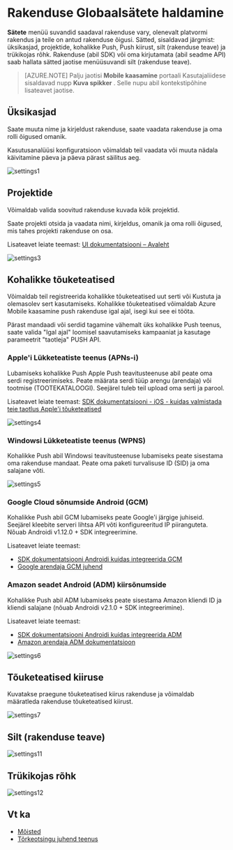 <properties 
   pageTitle="Azure'i mobiilsideseadmete kaasamine kasutajaliidese - sätted" 
   description="Saate teada, kuidas rakenduse abil Azure Mobile kaasamine Globaalsätete haldamine" 
   services="mobile-engagement" 
   documentationCenter="" 
   authors="piyushjo" 
   manager="dwrede" 
   editor=""/>

<tags
   ms.service="mobile-engagement"
   ms.devlang="na"
   ms.topic="article"
   ms.tgt_pltfrm="mobile-multiple"
   ms.workload="mobile" 
   ms.date="08/19/2016"
   ms.author="piyushjo"/>

# <a name="how-to-manage-the-global-settings-of-your-application"></a>Rakenduse Globaalsätete haldamine

**Sätete** menüü suvandid saadaval rakenduse vary, olenevalt platvormi rakendus ja teile on antud rakenduse õigusi. Sätted, sisaldavad järgmist: üksikasjad, projektide, kohalikke Push, Push kiirust, silt (rakenduse teave) ja trükikojas rõhk. Rakenduse (abil SDK) või oma kirjutamata (abil seadme API) saab hallata sätted jaotise menüüsuvandi silt (rakenduse teave). 


>[AZURE.NOTE] Palju jaotisi **Mobile kaasamine** portaali Kasutajaliidese sisaldavad nupp **Kuva spikker** . Selle nupu abil kontekstipõhine lisateavet jaotise.

## <a name="details"></a>Üksikasjad

Saate muuta nime ja kirjeldust rakenduse, saate vaadata rakenduse ja oma rolli õigused omanik. 

Kasutusanalüüsi konfiguratsioon võimaldab teil vaadata või muuta nädala käivitamine päeva ja päeva pärast säilitus aeg.
 
  ![settings1][46]
 
## <a name="projects"></a>Projektide

Võimaldab valida soovitud rakenduse kuvada kõik projektid. 

Saate projekti otsida ja vaadata nimi, kirjeldus, omanik ja oma rolli õigused, mis tahes projekti rakenduse on osa.

Lisateavet leiate teemast: [UI dokumentatsiooni – Avaleht][Link 13]
 
  ![settings3][48]

## <a name="native-push"></a>Kohalikke tõuketeatised

Võimaldab teil registreerida kohalikke tõuketeatised uut serti või Kustuta ja olemasolev sert kasutamiseks. Kohalikke tõuketeatised võimaldab Azure Mobile kaasamine push rakenduse igal ajal, isegi kui see ei tööta. 

Pärast mandaadi või serdid tagamine vähemalt üks kohalikke Push teenus, saate valida "Igal ajal" loomisel saavutamiseks kampaaniat ja kasutage parameetrit "taotleja" PUSH API.



### <a name="apple-push-notification-service-apns"></a>Apple'i Lükketeatiste teenus (APNs-i)

Lubamiseks kohalikke Push Apple Push teavitusteenuse abil peate oma serdi registreerimiseks. Peate määrata serdi tüüp arengu (arendaja) või tootmise (TOOTEKATALOOGI). Seejärel tuleb teil upload oma serti ja parool.

Lisateavet leiate teemast: [SDK dokumentatsiooni - iOS - kuidas valmistada teie taotlus Apple'i tõuketeatised][Link 5]
 
![settings4][49]
 
### <a name="windows-push-notification-service-wpns"></a>Windowsi Lükketeatiste teenus (WPNS)

Kohalikke Push abil Windowsi teavitusteenuse lubamiseks peate sisestama oma rakenduse mandaat. Peate oma paketi turvalisuse ID (SID) ja oma salajane võti.
 
![settings5][50]
 
### <a name="google-cloud-messaging-for-android-gcm"></a>Google Cloud sõnumside Android (GCM)

Kohalikke Push abil GCM lubamiseks peate Google'i järgige juhiseid. Seejärel kleebite serveri lihtsa API võti konfigureeritud IP piiranguteta. Nõuab Androidi v1.12.0 + SDK integreerimine.

Lisateavet leiate teemast: 

- [SDK dokumentatsiooni Androidi kuidas integreerida GCM][Link 5]
- [Google arendaja GCM juhend](http://developer.android.com/guide/google/gcm/gs.html)
 
### <a name="amazon-device-messaging-for-android-adm"></a>Amazon seadet Android (ADM) kiirsõnumside

Kohalikke Push abil ADM lubamiseks peate sisestama Amazon <OAuth credentials> kliendi ID ja kliendi salajane (nõuab Androidi v2.1.0 + SDK integreerimine).

Lisateavet leiate teemast: 

- [SDK dokumentatsiooni Androidi kuidas integreerida ADM][Link 5]
- [Amazon arendaja ADM dokumentatsioon](https://developer.amazon.com/sdk/adm/credentials.html#Getting)
 
![settings6][51]

## <a name="push-speed"></a>Tõuketeatised kiiruse

Kuvatakse praegune tõuketeatised kiirus rakenduse ja võimaldab määratleda rakenduse tõuketeatised kiirust.
 
  ![settings7][52]

## <a name="tag-app-info"></a>Silt (rakenduse teave)

![settings11][56]
  
## <a name="commercial-pressure"></a>Trükikojas rõhk


![settings12][57]


## <a name="see-also"></a>Vt ka

- [Mõisted][Link 6]
- [Tõrkeotsingu juhend teenus][Link 24]

 

<!--Image references-->
[1]: ./media/mobile-engagement-user-interface-navigation/navigation1.png
[2]: ./media/mobile-engagement-user-interface-home/home1.png
[3]: ./media/mobile-engagement-user-interface-home/home2.png
[4]: ./media/mobile-engagement-user-interface-home/home3.png
[5]: ./media/mobile-engagement-user-interface-home/home4.png
[6]: ./media/mobile-engagement-user-interface-home/home5.png
[7]: ./media/mobile-engagement-user-interface-my-account/myaccount1.png
[8]: ./media/mobile-engagement-user-interface-my-account/myaccount2.png
[9]: ./media/mobile-engagement-user-interface-my-account/myaccount3.png
[10]: ./media/mobile-engagement-user-interface-analytics/analytics1.png
[11]: ./media/mobile-engagement-user-interface-analytics/analytics2.png
[12]: ./media/mobile-engagement-user-interface-analytics/analytics3.png
[13]: ./media/mobile-engagement-user-interface-analytics/analytics4.png
[14]: ./media/mobile-engagement-user-interface-monitor/monitor1.png
[15]: ./media/mobile-engagement-user-interface-monitor/monitor2.png
[16]: ./media/mobile-engagement-user-interface-monitor/monitor3.png
[17]: ./media/mobile-engagement-user-interface-monitor/monitor4.png
[18]: ./media/mobile-engagement-user-interface-reach/reach1.png
[19]: ./media/mobile-engagement-user-interface-reach/reach2.png
[20]: ./media/mobile-engagement-user-interface-reach-campaign/Reach-Campaign1.png
[21]: ./media/mobile-engagement-user-interface-reach-campaign/Reach-Campaign2.png
[22]: ./media/mobile-engagement-user-interface-reach-campaign/Reach-Campaign3.png
[23]: ./media/mobile-engagement-user-interface-reach-campaign/Reach-Campaign4.png
[24]: ./media/mobile-engagement-user-interface-reach-campaign/Reach-Campaign5.png
[25]: ./media/mobile-engagement-user-interface-reach-campaign/Reach-Campaign6.png
[26]: ./media/mobile-engagement-user-interface-reach-campaign/Reach-Campaign7.png
[27]: ./media/mobile-engagement-user-interface-reach-campaign/Reach-Campaign8.png
[28]: ./media/mobile-engagement-user-interface-reach-campaign/Reach-Campaign9.png
[29]: ./media/mobile-engagement-user-interface-reach-criterion/Reach-Criterion1.png
[30]: ./media/mobile-engagement-user-interface-reach-content/Reach-Content1.png
[31]: ./media/mobile-engagement-user-interface-reach-content/Reach-Content2.png
[32]: ./media/mobile-engagement-user-interface-reach-content/Reach-Content3.png
[33]: ./media/mobile-engagement-user-interface-reach-content/Reach-Content4.png
[34]: ./media/mobile-engagement-user-interface-dashboard/dashboard1.png
[35]: ./media/mobile-engagement-user-interface-segments/segments1.png
[36]: ./media/mobile-engagement-user-interface-segments/segments2.png
[37]: ./media/mobile-engagement-user-interface-segments/segments3.png
[38]: ./media/mobile-engagement-user-interface-segments/segments4.png
[39]: ./media/mobile-engagement-user-interface-segments/segments5.png
[40]: ./media/mobile-engagement-user-interface-segments/segments6.png
[41]: ./media/mobile-engagement-user-interface-segments/segments7.png
[42]: ./media/mobile-engagement-user-interface-segments/segments8.png
[43]: ./media/mobile-engagement-user-interface-segments/segments9.png
[44]: ./media/mobile-engagement-user-interface-segments/segments10.png
[45]: ./media/mobile-engagement-user-interface-segments/segments11.png
[46]: ./media/mobile-engagement-user-interface-settings/settings1.png
[47]: ./media/mobile-engagement-user-interface-settings/settings2.png
[48]: ./media/mobile-engagement-user-interface-settings/settings3.png
[49]: ./media/mobile-engagement-user-interface-settings/settings4.png
[50]: ./media/mobile-engagement-user-interface-settings/settings5.png
[51]: ./media/mobile-engagement-user-interface-settings/settings6.png
[52]: ./media/mobile-engagement-user-interface-settings/settings7.png
[53]: ./media/mobile-engagement-user-interface-settings/settings8.png
[54]: ./media/mobile-engagement-user-interface-settings/settings9.png
[55]: ./media/mobile-engagement-user-interface-settings/settings10.png
[56]: ./media/mobile-engagement-user-interface-settings/settings11.png
[57]: ./media/mobile-engagement-user-interface-settings/settings12.png
[58]: ./media/mobile-engagement-user-interface-settings/settings13.png

<!--Link references-->
[Link 1]: mobile-engagement-user-interface.md
[Link 2]: mobile-engagement-troubleshooting-guide.md
[Link 3]: mobile-engagement-how-tos.md
[Link 4]: http://go.microsoft.com/fwlink/?LinkID=525553
[Link 5]: http://go.microsoft.com/fwlink/?LinkID=525554
[Link 6]: http://go.microsoft.com/fwlink/?LinkId=525555
[Link 7]: https://account.windowsazure.com/PreviewFeatures
[Link 8]: https://social.msdn.microsoft.com/Forums/azure/home?forum=azuremobileengagement
[Link 9]: http://azure.microsoft.com/services/mobile-engagement/
[Link 10]: http://azure.microsoft.com/documentation/services/mobile-engagement/
[Link 11]: http://azure.microsoft.com/pricing/details/mobile-engagement/
[Link 12]: mobile-engagement-user-interface-navigation.md
[Link 13]: mobile-engagement-user-interface-home.md
[Link 14]: mobile-engagement-user-interface-my-account.md
[Link 15]: mobile-engagement-user-interface-analytics.md
[Link 16]: mobile-engagement-user-interface-monitor.md
[Link 17]: mobile-engagement-user-interface-reach.md
[Link 18]: mobile-engagement-user-interface-segments.md
[Link 19]: mobile-engagement-user-interface-dashboard.md
[Link 20]: mobile-engagement-user-interface-settings.md
[Link 21]: mobile-engagement-troubleshooting-guide-analytics.md
[Link 22]: mobile-engagement-troubleshooting-guide-apis.md
[Link 23]: mobile-engagement-troubleshooting-guide-push-reach.md
[Link 24]: mobile-engagement-troubleshooting-guide-service.md
[Link 25]: mobile-engagement-troubleshooting-guide-sdk.md
[Link 26]: mobile-engagement-troubleshooting-guide-sr-info.md
[Link 27]: ../mobile-engagement-how-tos-first-push.md
[Link 28]: ../mobile-engagement-how-tos-test-campaign.md
[Link 29]: ../mobile-engagement-how-tos-personalize-push.md
[Link 30]: ../mobile-engagement-how-tos-differentiate-push.md
[Link 31]: ../mobile-engagement-how-tos-schedule-campaign.md
[Link 32]: ../mobile-engagement-how-tos-text-view.md
[Link 33]: ../mobile-engagement-how-tos-web-view.md
 
